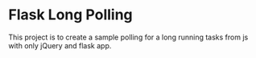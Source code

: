# Flask Long Polling
This project is to create a sample polling for a long running tasks from js with only jQuery and flask app.
